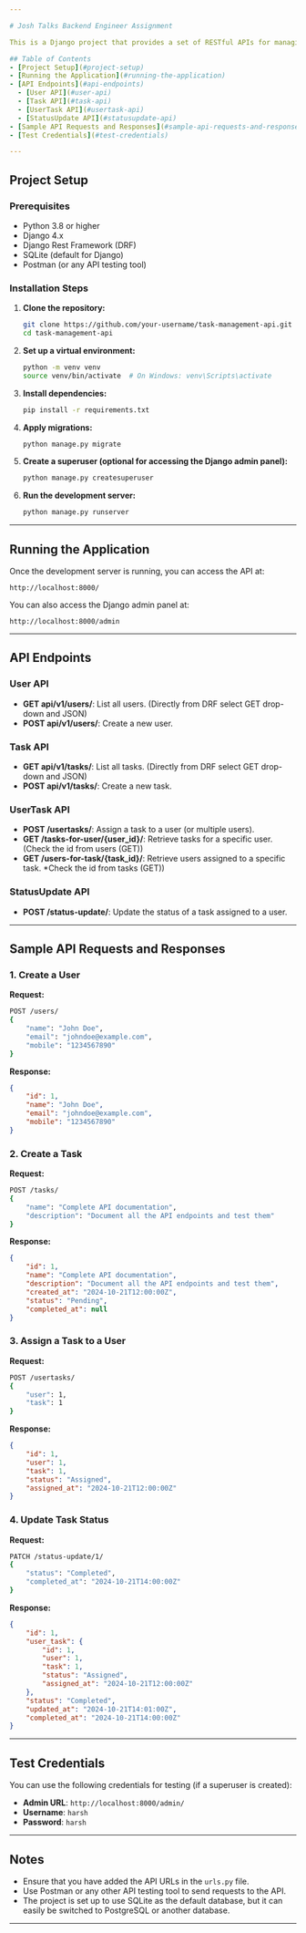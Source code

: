 ```yaml
---

# Josh Talks Backend Engineer Assignment

This is a Django project that provides a set of RESTful APIs for managing tasks and users. Users can create tasks, assign tasks to other users, and update the status of tasks.

## Table of Contents
- [Project Setup](#project-setup)
- [Running the Application](#running-the-application)
- [API Endpoints](#api-endpoints)
  - [User API](#user-api)
  - [Task API](#task-api)
  - [UserTask API](#usertask-api)
  - [StatusUpdate API](#statusupdate-api)
- [Sample API Requests and Responses](#sample-api-requests-and-responses)
- [Test Credentials](#test-credentials)

---
```


## Project Setup

### Prerequisites

- Python 3.8 or higher
- Django 4.x
- Django Rest Framework (DRF)
- SQLite (default for Django)
- Postman (or any API testing tool)

### Installation Steps

1. **Clone the repository:**
   ```bash
   git clone https://github.com/your-username/task-management-api.git
   cd task-management-api
   ```

2. **Set up a virtual environment:**
   ```bash
   python -m venv venv
   source venv/bin/activate  # On Windows: venv\Scripts\activate
   ```

3. **Install dependencies:**
   ```bash
   pip install -r requirements.txt
   ```

4. **Apply migrations:**
   ```bash
   python manage.py migrate
   ```

5. **Create a superuser (optional for accessing the Django admin panel):**
   ```bash
   python manage.py createsuperuser
   ```

6. **Run the development server:**
   ```bash
   python manage.py runserver
   ```

---

## Running the Application

Once the development server is running, you can access the API at:

```
http://localhost:8000/
```

You can also access the Django admin panel at:

```
http://localhost:8000/admin
```

---

## API Endpoints

### User API
- **GET api/v1/users/**: List all users. (Directly from DRF select GET drop-down and JSON)
- **POST api/v1/users/**: Create a new user.

### Task API
- **GET api/v1/tasks/**: List all tasks. (Directly from DRF select GET drop-down and JSON)
- **POST api/v1/tasks/**: Create a new task.

### UserTask API
- **POST /usertasks/**: Assign a task to a user (or multiple users).
- **GET /tasks-for-user/{user_id}/**: Retrieve tasks for a specific user. (Check the id from users (GET))
- **GET /users-for-task/{task_id}/**: Retrieve users assigned to a specific task. *Check the id from tasks (GET))

### StatusUpdate API
- **POST /status-update/**: Update the status of a task assigned to a user.

---

## Sample API Requests and Responses

### 1. **Create a User**
**Request:**
```bash
POST /users/
{
    "name": "John Doe",
    "email": "johndoe@example.com",
    "mobile": "1234567890"
}
```

**Response:**
```json
{
    "id": 1,
    "name": "John Doe",
    "email": "johndoe@example.com",
    "mobile": "1234567890"
}
```

### 2. **Create a Task**
**Request:**
```bash
POST /tasks/
{
    "name": "Complete API documentation",
    "description": "Document all the API endpoints and test them"
}
```

**Response:**
```json
{
    "id": 1,
    "name": "Complete API documentation",
    "description": "Document all the API endpoints and test them",
    "created_at": "2024-10-21T12:00:00Z",
    "status": "Pending",
    "completed_at": null
}
```

### 3. **Assign a Task to a User**
**Request:**
```bash
POST /usertasks/
{
    "user": 1,
    "task": 1
}
```

**Response:**
```json
{
    "id": 1,
    "user": 1,
    "task": 1,
    "status": "Assigned",
    "assigned_at": "2024-10-21T12:00:00Z"
}
```

### 4. **Update Task Status**
**Request:**
```bash
PATCH /status-update/1/
{
    "status": "Completed",
    "completed_at": "2024-10-21T14:00:00Z"
}
```

**Response:**
```json
{
    "id": 1,
    "user_task": {
        "id": 1,
        "user": 1,
        "task": 1,
        "status": "Assigned",
        "assigned_at": "2024-10-21T12:00:00Z"
    },
    "status": "Completed",
    "updated_at": "2024-10-21T14:01:00Z",
    "completed_at": "2024-10-21T14:00:00Z"
}
```

---

## Test Credentials

You can use the following credentials for testing (if a superuser is created):

- **Admin URL**: `http://localhost:8000/admin/`
- **Username**: `harsh`
- **Password**: `harsh`

---

## Notes

- Ensure that you have added the API URLs in the `urls.py` file.
- Use Postman or any other API testing tool to send requests to the API.
- The project is set up to use SQLite as the default database, but it can easily be switched to PostgreSQL or another database.

---
